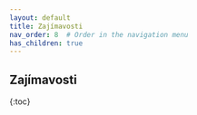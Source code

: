 ```yaml
---
layout: default
title: Zajímavosti
nav_order: 8  # Order in the navigation menu
has_children: true
---
```


## Zajímavosti

{:toc}